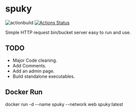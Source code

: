 # spuky
![actionbuild](https://github.com/ravndaa/spuky/.github/workflows/dockerimage.yml/badge.svg)
[![Actions Status](https://github.com/ravndaa/spuky/workflows/dockerimage/badge.svg)](https://github.com/ravndaa/spuky/actions)

Simple HTTP request bin/bucket server easy to run and use.


## TODO
 - Major Code cleaning.
 - Add Comments.
 - Add an admin page.
 - Build standalone executables.



## Docker Run
docker run -d --name spuky --network web spuky:latest



